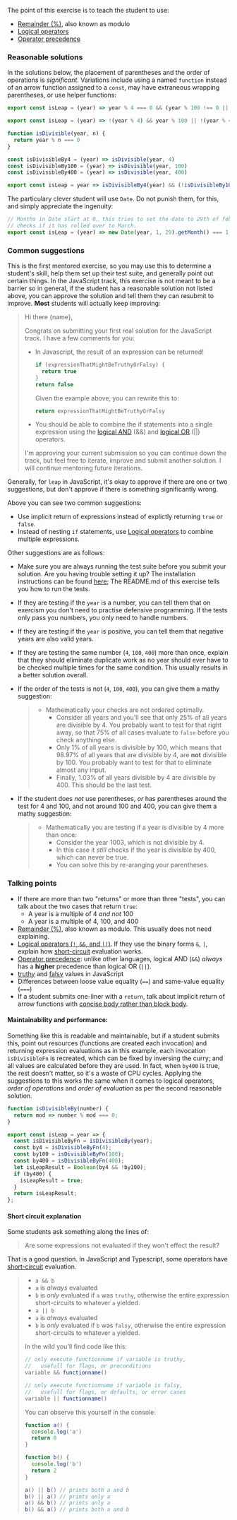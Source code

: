 The point of this exercise is to teach the student to use:
- [Remainder (%)](https://developer.mozilla.org/en-US/docs/Web/JavaScript/Reference/Operators/Arithmetic_Operators#Remainder_()), also known as modulo
- [Logical operators](https://developer.mozilla.org/en-US/docs/Web/JavaScript/Reference/Operators/Logical_Operators)
- [Operator precedence](https://developer.mozilla.org/en-US/docs/Web/JavaScript/Reference/Operators/Operator_Precedence)

### Reasonable solutions

In the solutions below, the placement of parentheses and the order of operations is _significant_. Variations include
using a named `function` instead of an arrow function assigned to a `const`, may have extraneous wrapping parentheses,
or use helper functions:

```javascript
export const isLeap = (year) => year % 4 === 0 && (year % 100 !== 0 || year % 400 === 0);
```

```javascript
export const isLeap = (year) => !(year % 4) && year % 100 || !(year % 400);
```

```javascript
function isDivisible(year, n) {
  return year % n === 0
}

const isDivisibleBy4 = (year) => isDivisible(year, 4)
const isDivisibleBy100 = (year) => isDivisible(year, 100)
const isDivisibleBy400 = (year) => isDivisible(year, 400)

export const isLeap = year => isDivisibleBy4(year) && (!isDivisibleBy100(year) || isDivisibleBy400(year))
```

The particulary clever student will use `Date`. Do not punish them, for this, and simply appreciate the ingenuity:
```javascript
// Months in Date start at 0, this tries to set the date to 29th of february and
// checks if it has rolled over to March.
export const isLeap = (year) => new Date(year, 1, 29).getMonth() === 1
```

### Common suggestions

This is the first mentored exercise, so you may use this to determine a student's skill, help them set up their test
suite, and generally point out certain things. In the JavaScript track, this exercise is not meant to be a barrier so in
general, if the student has a reasonable solution not listed above, you can approve the solution and tell them they can
resubmit to improve. **Most** students will actually keep improving:

> Hi there {name},
>
> Congrats on submitting your first real solution for the JavaScript track. I
> have a few comments for you:
>
> - In Javascript, the result of an expression can be returned!
>   ```javascript
>   if (expressionThatMightBeTruthyOrFalsy) {
>     return true
>   }
>   return false
>   ```
>
>   Given the example above, you can rewrite this to:
>   ```javascript
>   return expressionThatMightBeTruthyOrFalsy
>   ```
> - You should be able to combine the if statements into a single expression
>   using the [logical AND](https://developer.mozilla.org/en-US/docs/Web/JavaScript/Reference/Operators/Logical_Operators) (&&)
>   and [logical OR](https://developer.mozilla.org/en-US/docs/Web/JavaScript/Reference/Operators/Logical_Operators) (||)
>   operators.
>
> I'm approving your current submission so you can continue down the track, but
> feel free to iterate, improve and submit another solution. I will continue
> mentoring future iterations.

Generally, for `leap` in JavaScript, it's okay to approve if there are one or two suggestions, but don't approve if
there is something significantly wrong.

Above you can see two common suggestions:
- Use implicit return of expressions instead of explictly returning `true` or `false`.
- Instead of nesting `if` statements, use [Logical operators](https://developer.mozilla.org/en-US/docs/Web/JavaScript/Reference/Operators/Logical_Operators)
  to combine multiple expressions.

Other suggestions are as follows:
- Make sure you are always running the test suite before you submit your solution. Are you having trouble setting it up?
  The installation instructions can be found [here](https://exercism.io/tracks/javascript/installation); The README.md
  of this exercise tells you how to run the tests.
- If they are testing if the `year` is a number, you can tell them that on exercism you don't need to practise defensive
  programming. If the tests only pass you numbers, you only need to handle numbers.
- If they are testing if the `year` is positive, you can tell them that negative years are also valid years.
- If they are testing the same number (`4`, `100`, `400`) more than once, explain that they should eliminate duplicate
  work as no year should ever have to be checked multiple times for the same condition. This usually results in a better
  solution overall.
- If the order of the tests is not (`4`, `100`, `400`), you can give them a mathy suggestion:
  > - Mathematically your checks are not ordered optimally.
  >   - Consider all years and you'll see that only 25% of all years are
  >     divisible by 4. You probably want to test for that right away, so that
  >     75% of all cases evaluate to `false` before you check anything else.
  >   - Only 1% of all years is divisible by 100, which means that 98.97% of all
  >     years that are divisible by 4, are **not** divisible by 100. You
  >     probably want to test for that to eliminate almost any input.
  >   - Finally, 1.03% of all years divisible by 4 are divisible by 400. This
  >     should be the last test.

- If the student does _not_ use parentheses, _or_ has parentheses around the test for 4 and 100, and not around 100 and
  400, you can give them a mathy suggestion:
  > - Mathematically you are testing if a year is divisible by 4 more than once:
  >   - Consider the year 1003, which is not divisible by 4.
  >   - In this case it _still_ checks if the year is divisible by 400, which
  >     can never be true.
  >   - You can solve this by re-aranging your parentheses.

### Talking points
- If there are more than two "returns" or more than three "tests", you can talk about the two cases that return `true`:
  - A year is a multiple of 4 *and not* 100
  - A year is a multiple of 4, 100, and 400
- [Remainder (%)](https://developer.mozilla.org/en-US/docs/Web/JavaScript/Reference/Operators/Arithmetic_Operators#Remainder_()), also known as modulo. This usually does not need explaining.
- [Logical operators (`!`, `&&`, and `||`)](https://developer.mozilla.org/en-US/docs/Web/JavaScript/Reference/Operators/Logical_Operators). If they use the binary forms `&`, `|`, explain how [short-circuit](https://developer.mozilla.org/en-US/docs/Web/JavaScript/Reference/Operators/Logical_Operators#Short-circuit_evaluation) evaluation works.
- [Operator precedence](https://developer.mozilla.org/en-US/docs/Web/JavaScript/Reference/Operators/Operator_Precedence): unlike other languages, logical AND (`&&`) _always_ has a **higher** precedence than logical OR (`||`).
- [truthy](https://developer.mozilla.org/en-US/docs/Glossary/Truthy) and [falsy](https://developer.mozilla.org/en-US/docs/Glossary/Falsy) values in JavaScript
- Differences between loose value equality (`==`) and same-value equality (`===`)
- If a student submits one-liner with a `return`, talk about implicit return of arrow functions with
  [concise body rather than block body](https://developer.mozilla.org/en-US/docs/Web/JavaScript/Reference/Functions/Arrow_functions#Function_body).

#### Maintainability and performance:
Something like this ís readable and maintainable, but if a student submits this, point out resources (functions are created each invocation) and returning expression evaluations as in this example, each invocation `isDivisibleFn` is recreated, which can be fixed by inversing the curry; and all values are calculated before they are used. In fact, when `by400` is true, the rest doesn't matter, so it's a waste of CPU cycles. Applying the suggestions to this works the same when it comes to logical operators, _order of operations_ and _order of evaluation_ as per the second reasonable solution.

```javascript
function isDivisibleBy(number) {
  return mod => number % mod === 0;
}

export const isLeap = year => {
  const isDivisibleByFn = isDivisibleBy(year);
  const by4 = isDivisibleByFn(4);
  const by100 = isDivisibleByFn(100);
  const by400 = isDivisibleByFn(400);
  let isLeapResult = Boolean(by4 && !by100);
  if (by400) {
    isLeapResult = true;
  }
  return isLeapResult;
};
```

#### Short circuit explanation
Some students ask something along the lines of:

> Are some expressions not evaluated if they won't effect the result?

That is a good question. In JavaScript and Typescript, some operators have [short-circuit](https://developer.mozilla.org/en-US/docs/Web/JavaScript/Reference/Operators/Logical_Operators#Short-circuit_evaluation) evaluation.

> - `a && b`
>  - `a` is _always_ evaluated
>  - `b` is _only_ evaluated if `a` was `truthy`, otherwise the entire expression short-circuits to whatever `a` yielded.
>- `a || b`
>  - `a` is _always_ evaluated
>  - `b` is _only_ evaluated if `b` was `falsy`, otherwise the entire expression short-circuits to whatever `a` yielded.
>
> In the wild you'll find code like this:
> ```javascript
> // only execute functionname if variable is truthy,
> //   usefull for flags, or preconditions
> variable && functionname()
>
> // only execute functionname if variable is falsy,
> //   usefull for flags, or defaults, or error cases
> variable || functionname()
> ```
>
> You can observe this yourself in the console:
> ```javascript
> function a() {
>   console.log('a')
>   return 0
> }
>
> function b() {
>   console.log('b')
>   return 2
> }
>
> a() || b() // prints both a and b
> b() || a() // prints only a
> a() && b() // prints only a
> b() && a() // prints both a and b
> ```
